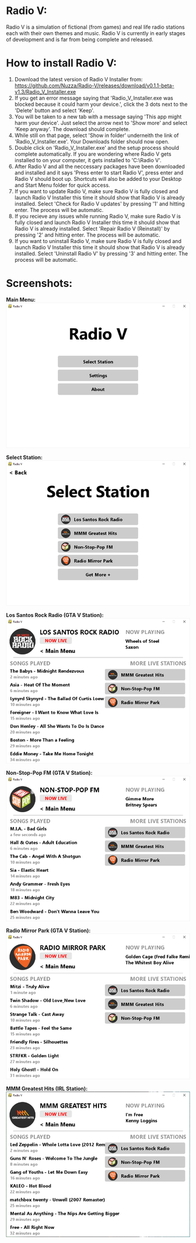 # Radio V:
Radio V is a simulation of fictional (from games) and real life radio stations each with their own themes and music. Radio V is currently in early stages of development and is far from being complete and released.

# How to install Radio V:
1. Download the latest version of Radio V Installer from: https://github.com/Nuzza/Radio-V/releases/download/v0.1.1-beta-v1.3/Radio_V_Installer.exe
2. If you get an error message saying that 'Radio_V_Installer.exe was blocked because it could harm your device.', click the 3 dots next to the 'Delete' button and select 'Keep'.
3. You will be taken to a new tab with a message saying 'This app might harm your device'. Just select the arrow next to 'Show more' and select 'Keep anyway'. The download should complete.
4. While still on that page, select 'Show in folder' underneith the link of 'Radio_V_Installer.exe'. Your Downloads folder should now open.
5. Double click on 'Radio_V_Installer.exe' and the setup process should complete automatically. If you are wondering where Radio V gets installed to on your computer, it gets installed to 'C:\Radio V'.
6. After Radio V and all the neccessary packages have been downloaded and installed and it says 'Press enter to start Radio V', press enter and Radio V should boot up. Shortcuts will also be added to your Desktop and Start Menu folder for quick access.
7. If you want to update Radio V, make sure Radio V is fully closed and launch Radio V Installer this time it should show that Radio V is already installed. Select 'Check for Radio V updates' by pressing '1' and hitting enter. The process will be automatic.
8. If you recieve any issues while running Radio V, make sure Radio V is fully closed and launch Radio V Installer this time it should show that Radio V is already installed. Select 'Repair Radio V (Reinstall)' by pressing '2' and hitting enter. The process will be automatic.
9. If you want to uninstall Radio V, make sure Radio V is fully closed and launch Radio V Installer this time it should show that Radio V is already installed. Select 'Uninstall Radio V' by pressing '3' and hitting enter. The process will be automatic.

# Screenshots:
**Main Menu:**
![Main Menu](https://github.com/Nuzza/Radio-V/blob/master/Images/Main%20Menu.png?raw=true)

**Select Station:**
![Select Station](https://github.com/Nuzza/Radio-V/blob/master/Images/Select%20Station.png?raw=true)

**Los Santos Rock Radio (GTA V Station):**
![Los Santos Rock Radio](https://github.com/Nuzza/Radio-V/blob/master/Images/Los%20Santos%20Rock%20Radio.png?raw=true)

**Non-Stop-Pop FM (GTA V Station):**
![Non-Stop-Pop FM](https://github.com/Nuzza/Radio-V/blob/master/Images/Non-Stop-Pop%20FM.png?raw=true)

**Radio Mirror Park (GTA V Station):**
![Radio Mirror Park](https://github.com/Nuzza/Radio-V/blob/master/Images/Radio%20Mirror%20Park.png?raw=true)

**MMM Greatest Hits (IRL Station):**
![MMM Greatest Hits](https://github.com/Nuzza/Radio-V/blob/master/Images/MMM%20Greatest%20Hits.png?raw=true)
